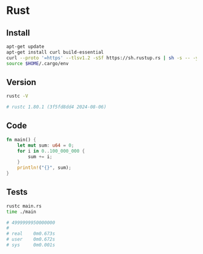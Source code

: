 # Rust

## Install

```bash
apt-get update
apt-get install curl build-essential
curl --proto '=https' --tlsv1.2 -sSf https://sh.rustup.rs | sh -s -- -y
source $HOME/.cargo/env
```

## Version

```bash
rustc -V

# rustc 1.80.1 (3f5fd8dd4 2024-08-06)
```

## Code

```rust
fn main() {
    let mut sum: u64 = 0;
    for i in 0..100_000_000 {
        sum += i;
    }
    println!("{}", sum);
}
```

## Tests

```bash
rustc main.rs
time ./main

# 4999999950000000
#
# real    0m0.673s
# user    0m0.672s
# sys     0m0.001s
```